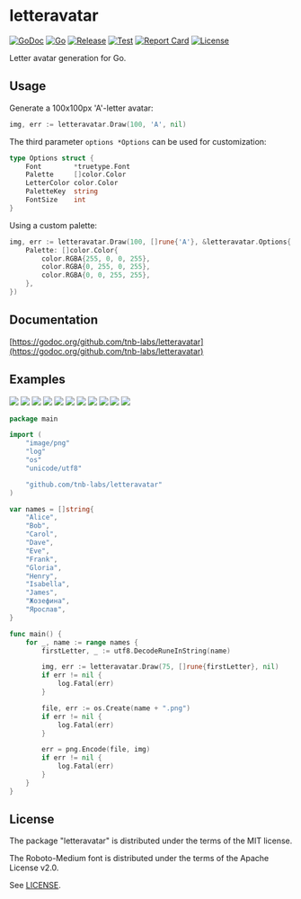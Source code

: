 # letteravatar

[![GoDoc](https://godoc.org/github.com/tnb-labs/letteravatar?status.svg)](https://godoc.org/github.com/tnb-labs/letteravatar)
[![Go](https://img.shields.io/github/go-mod/go-version/tnb-labs/letteravatar)](https://go.dev/)
[![Release](https://img.shields.io/github/release/tnb-labs/letteravatar.svg)](https://github.com/tnb-labs/letteravatar/releases)
[![Test](https://github.com/tnb-labs/letteravatar/actions/workflows/test.yml/badge.svg)](https://github.com/tnb-labs/letteravatar/actions)
[![Report Card](https://goreportcard.com/badge/github.com/tnb-labs/letteravatar)](https://goreportcard.com/report/github.com/tnb-labs/letteravatar)
[![License](https://img.shields.io/github/license/tnb-labs/letteravatar)](https://www.gnu.org/licenses/agpl-3.0.html)

Letter avatar generation for Go.

## Usage

Generate a 100x100px 'A'-letter avatar:

```go
img, err := letteravatar.Draw(100, 'A', nil)
```

The third parameter `options *Options` can be used for customization:

```go
type Options struct {
	Font        *truetype.Font
	Palette     []color.Color
	LetterColor color.Color
	PaletteKey  string
	FontSize    int
}
```

Using a custom palette:

```go
img, err := letteravatar.Draw(100, []rune{'A'}, &letteravatar.Options{
	Palette: []color.Color{
		color.RGBA{255, 0, 0, 255},
		color.RGBA{0, 255, 0, 255},
		color.RGBA{0, 0, 255, 255},
	},
})
```

## Documentation

[https://godoc.org/github.com/tnb-labs/letteravatar](https://godoc.org/github.com/tnb-labs/letteravatar)

## Examples

![](example/Alice.png)
![](example/Bob.png)
![](example/Carol.png)
![](example/Dave.png)
![](example/Eve.png)
![](example/Frank.png)
![](example/Gloria.png)
![](example/Henry.png)
![](example/Isabella.png)
![](example/Жозефина.png)
![](example/Ярослав.png)

```go
package main

import (
	"image/png"
	"log"
	"os"
	"unicode/utf8"

	"github.com/tnb-labs/letteravatar"
)

var names = []string{
	"Alice",
	"Bob",
	"Carol",
	"Dave",
	"Eve",
	"Frank",
	"Gloria",
	"Henry",
	"Isabella",
	"James",
	"Жозефина",
	"Ярослав",
}

func main() {
	for _, name := range names {
		firstLetter, _ := utf8.DecodeRuneInString(name)

		img, err := letteravatar.Draw(75, []rune{firstLetter}, nil)
		if err != nil {
			log.Fatal(err)
		}

		file, err := os.Create(name + ".png")
		if err != nil {
			log.Fatal(err)
		}

		err = png.Encode(file, img)
		if err != nil {
			log.Fatal(err)
		}
	}
}

```

## License

The package "letteravatar" is distributed under the terms of the MIT license.

The Roboto-Medium font is distributed under the terms of the Apache License v2.0.

See [LICENSE](LICENSE).
